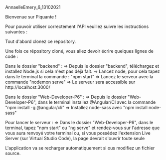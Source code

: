 AnnaelleEmery_6_13102021

Bienvenue sur Piquante !

Pour pouvoir utiliser correctement l'API veuillez suivre les instructions suivantes :

Tout d'abord clonez ce repository.

Une fois ce répository cloné, vous allez devoir écrire quelques lignes de code :

Dans le dossier "backend" :
=> Depuis le dossier "backend", téléchargez et installez Node.js si cela n'est pas déjà fait.
=> Lancez node, pour cela tapez dans le terminal la commande : "npm start"
=> Lancez le serveur avec la commande "nodemon serve"
=> Le serveur sera accessible sur http://localhost:3000/

Dans le dossier "Web-Developer-P6" :
=> Depuis le dossier "Web-Developer-P6", dans le terminal installez @Angular/CI avec la commande "npm install -g @angular/cli"
=> Installez node-sass avec "npm install node-sass"

Pour lancer le serveur :
=> Dans le dossier "Web-Developer-P6", dans le terminal, tapez "npm start" ou "ng serve" et rendez-vous sur l'adresse que vous aura renvoyé votre terminal
ou, si vous possédez l'extension Live Server (sur Virtual Studio Code), la page devrait s'ouvrir toute seule

L'application va se recharger automatiquement si ous modifiez un fichier source.